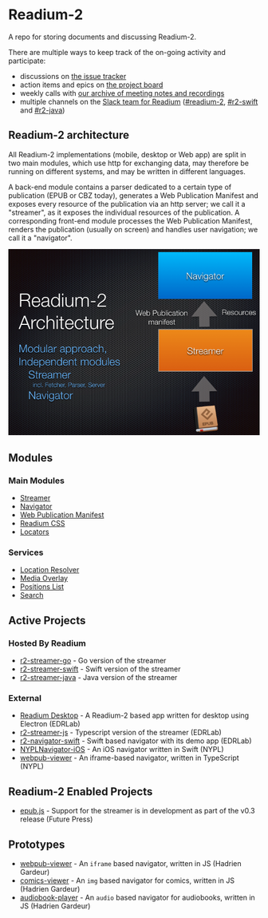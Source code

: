 # Readium-2

A repo for storing documents and discussing Readium-2.

There are multiple ways to keep track of the on-going activity and participate:

* discussions on [the issue tracker](https://github.com/readium/readium-2/issues)
* action items and epics on [the project board](https://github.com/readium/readium-2/projects/1)
* weekly calls with [our archive of meeting notes and recordings](https://drive.google.com/drive/folders/0BzaNaBNAB6FjbzR5NWFVWVo2dDg?hl=en)
* multiple channels on the [Slack team for Readium](https://readium.slack.com) ([#readium-2](https://readium.slack.com/messages/readium-2/), [#r2-swift](https://readium.slack.com/messages/r2-swift/) and [#r2-java](https://readium.slack.com/messages/r2-java/))


## Readium-2 architecture

All Readium-2 implementations (mobile, desktop or Web app) are split in two main modules, which use http for exchanging data, may therefore be running on different systems, and may be written in different languages. 

A back-end module contains a parser dedicated to a certain type of publication (EPUB or CBZ today), generates a Web Publication Manifest and exposes every resource of the publication via an http server; we call it a "streamer", as it exposes the individual resources of the publication. 
A corresponding front-end module processes the Web Publication Manifest, renders the publication (usually on screen) and handles user navigation; we call it a "navigator". 

![Readium-2 architecture](images/readium-2-archi-2.png)


## Modules

### Main Modules

* [Streamer](/streamer)
* [Navigator](/navigator)
* [Web Publication Manifest](https://github.com/readium/webpub-manifest)
* [Readium CSS](https://github.com/readium/readium-css)
* [Locators](/locators)


### Services

* [Location Resolver](/locators/resolver.md)
* [Media Overlay](/media-overlay)
* [Positions List](/positions)
* [Search](/search)

## Active Projects

### Hosted By Readium

* [r2-streamer-go](https://github.com/readium/r2-streamer-go) -  Go version of the streamer
* [r2-streamer-swift](https://github.com/readium/r2-streamer-swift) - Swift version of the streamer
* [r2-streamer-java](https://github.com/readium/r2-streamer-java) - Java version of the streamer

### External

* [Readium Desktop](https://github.com/edrlab/readium-desktop) - A Readium-2 based app written for desktop using Electron (EDRLab)
* [r2-streamer-js](https://github.com/edrlab/r2-streamer-js) - Typescript version of the streamer (EDRLab)
* [r2-navigator-swift](https://github.com/edrlab/r2-navigator-swift) - Swift based navigator with its demo app (EDRLab)
* [NYPLNavigator-iOS](https://github.com/NYPL-Simplified/NYPLNavigator-iOS) - An iOS navigator written in Swift (NYPL)
* [webpub-viewer](https://github.com/NYPL-Simplified/webpub-viewer) - An iframe-based navigator, written in TypeScript (NYPL)

## Readium-2 Enabled Projects

* [epub.js](https://github.com/futurepress/epub.js/) - Support for the streamer is in development as part of the v0.3 release (Future Press)

## Prototypes

* [webpub-viewer](https://github.com/HadrienGardeur/webpub-viewer) - An `iframe` based navigator, written in JS (Hadrien Gardeur)
* [comics-viewer](https://github.com/HadrienGardeur/comics-viewer) - An `img` based navigator for comics, written in JS (Hadrien Gardeur)
* [audiobook-player](https://github.com/HadrienGardeur/audiobook-player) - An `audio` based navigator for audiobooks, written in JS (Hadrien Gardeur)
